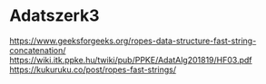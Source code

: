 # Adatszerk3
https://www.geeksforgeeks.org/ropes-data-structure-fast-string-concatenation/
https://wiki.itk.ppke.hu/twiki/pub/PPKE/AdatAlg201819/HF03.pdf
https://kukuruku.co/post/ropes-fast-strings/
